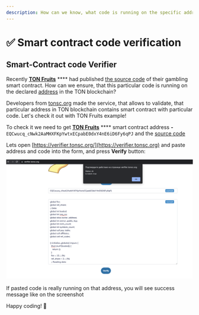 ```yaml
---
description: How can we know, what code is running on the specific address?
---
```


# ✅ Smart contract code verification

## Smart-Contract code Verifier

Recently [**TON Fruits**](https://t.me/ton\_fruits\_bot) **** had published [the source code](./) of their gambling smart contract. How can we ensure, that this particular code is running on the declared [address](https://ton.sh/address/EQCwucq\_cNwk2AaMHXFKpYwtxECpabE0dxY4nE6iD6Fy6qPJ) in the TON blockchain?

Developers from [tonsc.org](https://tonsc.org) made the service, that allows to validate, that particular address in TON blockchain contains smart contract with particular code. Let's check it out with TON Fruits example!&#x20;

To check it we need to get [**TON Fruits**](https://t.me/ton\_fruits\_bot) **** smart contract address **-** `EQCwucq_cNwk2AaMHXFKpYwtxECpabE0dxY4nE6iD6Fy6qPJ` and the [source code](./)

Lets open [https://verifier.tonsc.org/](https://verifier.tonsc.org) and paste address and code into the form, and press **Verify** button:

![](.gitbook/assets/image.png)



If pasted code is really running on that address, you will see success message like on the screenshot

Happy coding! 💎
